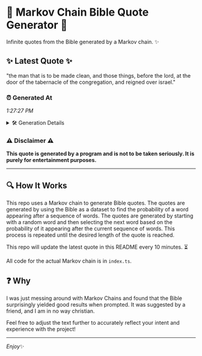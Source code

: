 # 📖 Markov Chain Bible Quote Generator 📖

Infinite quotes from the Bible generated by a Markov chain. ✨

## ✨ Latest Quote ✨
"the man that is to be made clean, and those things, before the lord, at the door of the tabernacle of the congregation, and reigned over israel."

### ⏰ Generated At
*1:27:27 PM*

<details>
    <summary>🛠️ Generation Details</summary>
    <p>
        <strong>🌱 Seed:</strong> the<br>
        <strong>🔄 Iterations:</strong> 26<br>
        <strong>📜 Context History:</strong><br>[ the ]: man<br>[ the, man ]: that<br>[ the, man, that ]: is<br>[ the, man, that, is ]: to<br>[ the, man, that, is, to ]: be<br>[ the, man, that, is, to, be ]: made<br>[ man, that, is, to, be, made ]: clean,<br>[ that, is, to, be, made, clean, ]: and<br>[ is, to, be, made, clean,, and ]: those<br>[ to, be, made, clean,, and, those ]: things,<br>[ be, made, clean,, and, those, things, ]: before<br>[ made, clean,, and, those, things,, before ]: the<br>[ clean,, and, those, things,, before, the ]: lord,<br>[ and, those, things,, before, the, lord, ]: at<br>[ those, things,, before, the, lord,, at ]: the<br>[ things,, before, the, lord,, at, the ]: door<br>[ before, the, lord,, at, the, door ]: of<br>[ the, lord,, at, the, door, of ]: the<br>[ lord,, at, the, door, of, the ]: tabernacle<br>[ at, the, door, of, the, tabernacle ]: of<br>[ the, door, of, the, tabernacle, of ]: the<br>[ door, of, the, tabernacle, of, the ]: congregation,<br>[ of, the, tabernacle, of, the, congregation, ]: and<br>[ the, tabernacle, of, the, congregation,, and ]: reigned<br>[ tabernacle, of, the, congregation,, and, reigned ]: over<br>[ of, the, congregation,, and, reigned, over ]: israel.<br>
    </p>
</details>

### ⚠️ Disclaimer ⚠️
**This quote is generated by a program and is not to be taken seriously. It is purely for entertainment purposes.**

---

## 🔍 How It Works

This repo uses a Markov chain to generate Bible quotes. The quotes are generated by using the Bible as a dataset to find the probability of a word appearing after a sequence of words. The quotes are generated by starting with a random word and then selecting the next word based on the probability of it appearing after the current sequence of words. This process is repeated until the desired length of the quote is reached.

This repo will update the latest quote in this README every 10 minutes. ⏳

All code for the actual Markov chain is in `index.ts`.

## ❓ Why

I was just messing around with Markov Chains and found that the Bible surprisingly yielded good results when prompted. 
It was suggested by a friend, and I am in no way christian.

Feel free to adjust the text further to accurately reflect your intent and experience with the project!

---

*Enjoy*✨
